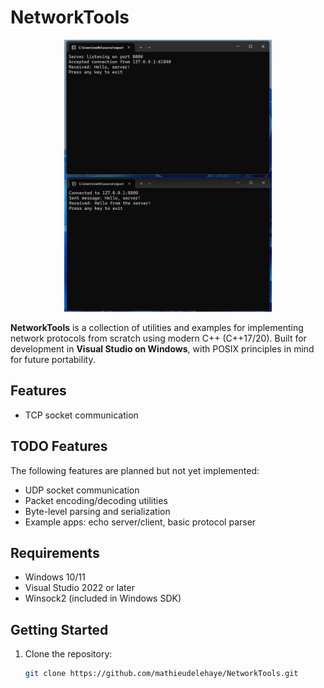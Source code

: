 # NetworkTools

<p align="center">
  <img src="Screenshots/Screenshot-01.png" alt="NetworkTools Screenshot" width="66%" />
</p>

**NetworkTools** is a collection of utilities and examples for implementing network protocols from scratch using modern C++ (C++17/20). Built for development in **Visual Studio on Windows**, with POSIX principles in mind for future portability.

## Features

- TCP socket communication

## TODO Features

The following features are planned but not yet implemented:

- UDP socket communication
- Packet encoding/decoding utilities
- Byte-level parsing and serialization
- Example apps: echo server/client, basic protocol parser

## Requirements

- Windows 10/11
- Visual Studio 2022 or later
- Winsock2 (included in Windows SDK)

## Getting Started

1. Clone the repository:
   ```bash
   git clone https://github.com/mathieudelehaye/NetworkTools.git
